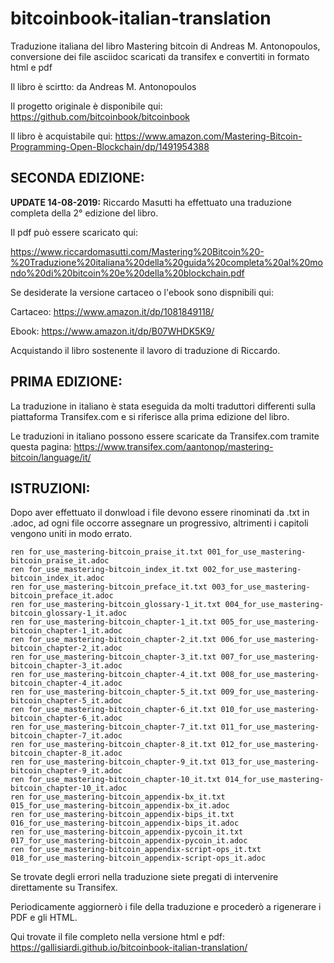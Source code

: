 # bitcoinbook-italian-translation

Traduzione italiana del libro Mastering bitcoin di Andreas M. Antonopoulos, conversione dei file asciidoc scaricati da transifex e convertiti in formato html e pdf

Il libro è scirtto: da Andreas M. Antonopoulos

Il progetto originale è disponibile qui: https://github.com/bitcoinbook/bitcoinbook

Il libro è acquistabile qui: https://www.amazon.com/Mastering-Bitcoin-Programming-Open-Blockchain/dp/1491954388


## SECONDA EDIZIONE:
**UPDATE 14-08-2019:**
Riccardo Masutti ha effettuato una traduzione completa della 2° edizione del libro.

Il pdf può essere scaricato qui: 

https://www.riccardomasutti.com/Mastering%20Bitcoin%20-%20Traduzione%20italiana%20della%20guida%20completa%20al%20mondo%20di%20bitcoin%20e%20della%20blockchain.pdf

Se desiderate la versione cartaceo o l'ebook sono dispnibili qui:

Cartaceo: https://www.amazon.it/dp/1081849118/ 

Ebook: https://www.amazon.it/dp/B07WHDK5K9/ 

Acquistando il libro sostenente il lavoro di traduzione di Riccardo.


## PRIMA EDIZIONE:

La traduzione in italiano è stata eseguida da molti traduttori differenti sulla piattaforma Transifex.com e si riferisce alla prima edizione del libro.

Le traduzioni in italiano possono essere scaricate da Transifex.com tramite questa pagina: https://www.transifex.com/aantonop/mastering-bitcoin/language/it/

## ISTRUZIONI:

Dopo aver effettuato il donwload i file devono essere rinominati da .txt in .adoc, ad ogni file occorre assegnare un progressivo, altrimenti i capitoli vengono uniti in modo errato.

```
ren for_use_mastering-bitcoin_praise_it.txt 001_for_use_mastering-bitcoin_praise_it.adoc
ren for_use_mastering-bitcoin_index_it.txt 002_for_use_mastering-bitcoin_index_it.adoc
ren for_use_mastering-bitcoin_preface_it.txt 003_for_use_mastering-bitcoin_preface_it.adoc
ren for_use_mastering-bitcoin_glossary-1_it.txt 004_for_use_mastering-bitcoin_glossary-1_it.adoc
ren for_use_mastering-bitcoin_chapter-1_it.txt 005_for_use_mastering-bitcoin_chapter-1_it.adoc
ren for_use_mastering-bitcoin_chapter-2_it.txt 006_for_use_mastering-bitcoin_chapter-2_it.adoc
ren for_use_mastering-bitcoin_chapter-3_it.txt 007_for_use_mastering-bitcoin_chapter-3_it.adoc
ren for_use_mastering-bitcoin_chapter-4_it.txt 008_for_use_mastering-bitcoin_chapter-4_it.adoc
ren for_use_mastering-bitcoin_chapter-5_it.txt 009_for_use_mastering-bitcoin_chapter-5_it.adoc
ren for_use_mastering-bitcoin_chapter-6_it.txt 010_for_use_mastering-bitcoin_chapter-6_it.adoc
ren for_use_mastering-bitcoin_chapter-7_it.txt 011_for_use_mastering-bitcoin_chapter-7_it.adoc
ren for_use_mastering-bitcoin_chapter-8_it.txt 012_for_use_mastering-bitcoin_chapter-8_it.adoc
ren for_use_mastering-bitcoin_chapter-9_it.txt 013_for_use_mastering-bitcoin_chapter-9_it.adoc
ren for_use_mastering-bitcoin_chapter-10_it.txt 014_for_use_mastering-bitcoin_chapter-10_it.adoc
ren for_use_mastering-bitcoin_appendix-bx_it.txt 015_for_use_mastering-bitcoin_appendix-bx_it.adoc
ren for_use_mastering-bitcoin_appendix-bips_it.txt 016_for_use_mastering-bitcoin_appendix-bips_it.adoc
ren for_use_mastering-bitcoin_appendix-pycoin_it.txt 017_for_use_mastering-bitcoin_appendix-pycoin_it.adoc
ren for_use_mastering-bitcoin_appendix-script-ops_it.txt 018_for_use_mastering-bitcoin_appendix-script-ops_it.adoc
```

Se trovate degli errori nella traduzione siete pregati di intervenire direttamente su Transifex.

Periodicamente aggiornerò i file della traduzione e procederò a rigenerare i PDF e gli HTML.

Qui trovate il file completo nella versione html e pdf: https://gallisiardi.github.io/bitcoinbook-italian-translation/


